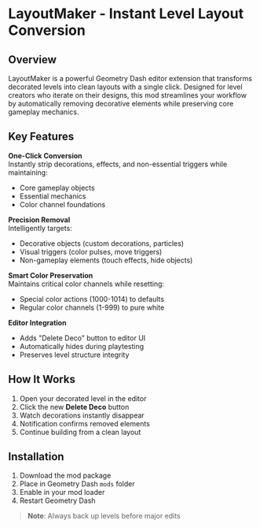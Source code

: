 # LayoutMaker - Instant Level Layout Conversion

## Overview
LayoutMaker is a powerful Geometry Dash editor extension that transforms decorated levels into clean layouts with a single click. Designed for level creators who iterate on their designs, this mod streamlines your workflow by automatically removing decorative elements while preserving core gameplay mechanics.

## Key Features
**One-Click Conversion**  
Instantly strip decorations, effects, and non-essential triggers while maintaining:
- Core gameplay objects
- Essential mechanics
- Color channel foundations

**Precision Removal**  
Intelligently targets:
- Decorative objects (custom decorations, particles)
- Visual triggers (color pulses, move triggers)
- Non-gameplay elements (touch effects, hide objects)

**Smart Color Preservation**  
Maintains critical color channels while resetting:
- Special color actions (1000-1014) to defaults
- Regular color channels (1-999) to pure white

**Editor Integration**  
- Adds "Delete Deco" button to editor UI
- Automatically hides during playtesting
- Preserves level structure integrity

## How It Works
1. Open your decorated level in the editor
2. Click the new **Delete Deco** button
3. Watch decorations instantly disappear
4. Notification confirms removed elements
5. Continue building from a clean layout

## Installation
1. Download the mod package
2. Place in Geometry Dash `mods` folder
3. Enable in your mod loader
4. Restart Geometry Dash

> **Note**: Always back up levels before major edits